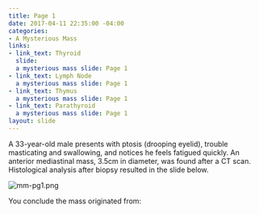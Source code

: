 ```yaml
---
title: Page 1
date: 2017-04-11 22:35:00 -04:00
categories:
- A Mysterious Mass
links:
- link_text: Thyroid
  slide: 
  a mysterious mass slide: Page 1
- link_text: Lymph Node
  a mysterious mass slide: Page 1
- link_text: Thymus
  a mysterious mass slide: Page 1
- link_text: Parathyroid
  a mysterious mass slide: Page 1
layout: slide
---
```


A 33-year-old male presents with ptosis (drooping eyelid), trouble masticating and swallowing, and notices he feels fatigued quickly. An anterior mediastinal mass, 3.5cm in diameter, was found after a CT scan. Histological analysis after biopsy resulted in the slide below.

![mm-pg1.png](/uploads/mm-pg1.png)

You conclude the mass originated from: